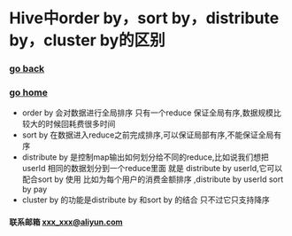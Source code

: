 # Hive中order by，sort by，distribute by，cluster by的区别
### [go back](/hive.md)      
### [go home](../README.md)    
 
+ order by 会对数据进行全局排序 只有一个reduce 保证全局有序,数据规模比较大的时候回耗费很多时间
+ sort by 在数据进入reduce之前完成排序,可以保证局部有序,不能保证全局有序
+ distribute by 是控制map输出如何划分给不同的reduce,比如说我们想把 userId 相同的数据划分到一个reduce里面 就是 distribute by userId,它可以配合sort by 使用 比如为每个用户的消费金额排序 ,distribute by userId sort by pay
+ cluster by 的功能是distribute by 和sort by 的结合 只不过它只支持降序







#### 联系邮箱 xxx_xxx@aliyun.com

